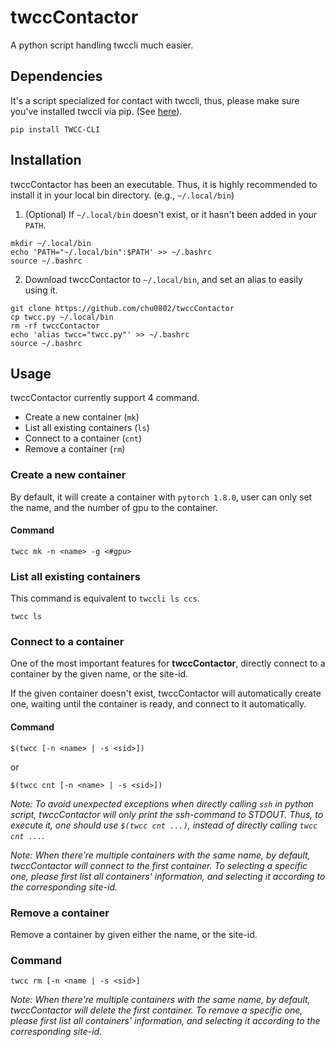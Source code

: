 # twccContactor
A python script handling twccli much easier.

## Dependencies
It's a script specialized for contact with twccli, thus, please make sure you've installed twccli via pip. (See [here](https://man.twcc.ai/@twccdocs/doc-cli-main-zh/)).

```
pip install TWCC-CLI
```

## Installation

twccContactor has been an executable. Thus, it is highly recommended to install it in your local bin directory. (e.g., `~/.local/bin`)

1. (Optional) If `~/.local/bin` doesn't exist, or it hasn't been added in your `PATH`.
  ```
  mkdir ~/.local/bin
  echo 'PATH="~/.local/bin":$PATH' >> ~/.bashrc
  source ~/.bashrc
  ```
2. Download twccContactor to `~/.local/bin`, and set an alias to easily using it.
  ```
  git clone https://github.com/chu0802/twccContactor
  cp twcc.py ~/.local/bin
  rm -rf twccContactor
  echo 'alias twcc="twcc.py"' >> ~/.bashrc
  source ~/.bashrc
  ```

## Usage

twccContactor currently support 4 command.

* Create a new container (`mk`)
* List all existing containers (`ls`)
* Connect to a container (`cnt`)
* Remove a container (`rm`)

### Create a new container

By default, it will create a container with `pytorch 1.8.0`, user can only set the name, and the number of gpu to the container.

#### Command

```
twcc mk -n <name> -g <#gpu>
```

### List all existing containers

This command is equivalent to `twccli ls ccs`.

```
twcc ls
```

### Connect to a container

One of the most important features for **twccContactor**, directly connect to a container by the given name, or the site-id.

If the given container doesn't exist, twccContactor will automatically create one, waiting until the container is ready, and connect to it automatically.

#### Command

```
$(twcc [-n <name> | -s <sid>])
```

or 

```
$(twcc cnt [-n <name> | -s <sid>])
```

*Note: To avoid unexpected exceptions when directly calling `ssh` in python script, twccContactor will only print the ssh-command to STDOUT. Thus, to execute it, one should use `$(twcc cnt ...)`, instead of directly calling `twcc cnt ...`.*

*Note: When there're multiple containers with the same name, by default, twccContactor will connect to the first container. To selecting a specific one, please first list all containers' information, and selecting it according to the corresponding site-id.*

### Remove a container

Remove a container by given either the name, or the site-id.

### Command

```
twcc rm [-n <name | -s <sid>]
```

*Note: When there're multiple containers with the same name, by default, twccContactor will delete the first container. To remove a specific one, please first list all containers' information, and selecting it according to the corresponding site-id.*

